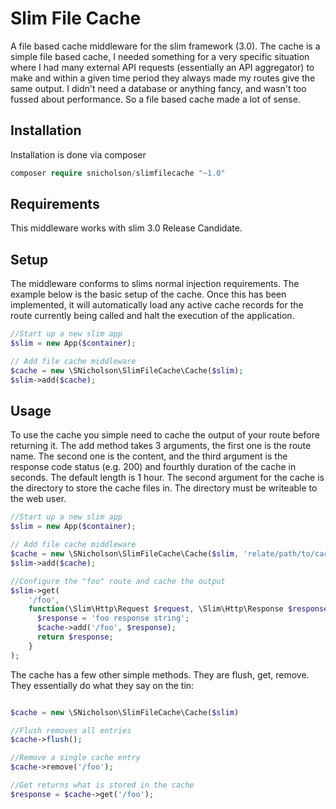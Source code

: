 # Slim File Cache
A file based cache middleware for the slim framework (3.0). The cache is a simple file based cache, I needed something 
for a very specific situation where I had many external API requests (essentially an API aggregator) 
to make and within a given time period they always made my routes give the same output.
I didn't need a database or anything fancy, and wasn't too fussed about performance.
So a file based cache made a lot of sense.

## Installation
Installation is done via composer
```php
composer require snicholson/slimfilecache "~1.0"
```

## Requirements
This middleware works with slim 3.0 Release Candidate.

## Setup
The middleware conforms to slims normal injection requirements. The example below is the basic setup of the cache.
Once this has been implemented, it will automatically load any active cache records for the route currently being called and 
halt the execution of the application.

```php
//Start up a new slim app
$slim = new App($container);

// Add file cache middleware
$cache = new \SNicholson\SlimFileCache\Cache($slim);
$slim->add($cache);
```

## Usage
To use the cache you simple need to cache the output of your route before returning it. The add method takes 3 arguments,
the first one is the route name. The second one is the content, and the third argument is the response code status (e.g. 200) and fourthly duration of the cache in seconds.
The default length is 1 hour. The second argument for the cache is the directory to store the cache files in.
The directory must be writeable to the web user.

```php
//Start up a new slim app
$slim = new App($container);

// Add file cache middleware
$cache = new \SNicholson\SlimFileCache\Cache($slim, 'relate/path/to/cache/directory');
$slim->add($cache);

//Configure the "foo" route and cache the output
$slim->get(
    '/foo',
    function(\Slim\Http\Request $request, \Slim\Http\Response $response, $args) use ($cache) {
      $response = 'foo response string';
      $cache->add('/foo', $response);
      return $response;
    }
);

```

The cache has a few other simple methods. They are flush, get, remove. They essentially do what they say on the tin:

```php 

$cache = new \SNicholson\SlimFileCache\Cache($slim)

//Flush removes all entries
$cache->flush();

//Remove a single cache entry
$cache->remove('/foo');

//Get returns what is stored in the cache
$response = $cache->get('/foo');

```

